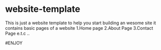 # website-template
This is just a website template to help you start building an wesome site
it contains basic pages of a website
1.Home page
2.About Page
3.Contact Page e.t.c .. 

#ENJOY
